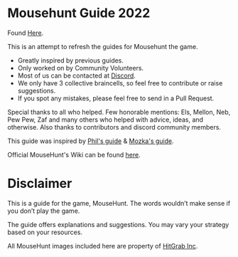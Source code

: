 # Mousehunt Guide 2022

Found [Here](https://kuhmann.github.io/mhbasics/).

This is an attempt to refresh the guides for Mousehunt the game.

 - Greatly inspired by previous guides.
 - Only worked on by Community Volunteers.
 - Most of us can be contacted at [Discord](https://discord.gg/mousehunt).
 - We only have 3 collective braincells, so feel free to contribute or raise suggestions.
 - If you spot any mistakes, please feel free to send in a Pull Request.

Special thanks to all who helped. Few honorable mentions: Els, Mellon, Neb, Pew Pew, Zaf and many others who helped with advice, ideas, and otherwise. Also thanks to contributors and discord community members.

This guide was inspired by [Phil's guide](https://mousehuntbasics.wordpress.com/) & [Mozka's guide](https://adefinitivemhguide.wordpress.com/).

Official MouseHunt's Wiki can be found [here](https://mhwiki.hitgrab.com/wiki/index.php/MouseHunt_Wiki).

# Disclaimer

This is a guide for the game, MouseHunt. The words wouldn’t make sense if you don’t play the game.

The guide offers explanations and suggestions. You may vary your strategy based on your resources.

All MouseHunt images included here are property of [HitGrab Inc](https://hitgrab.com/).
